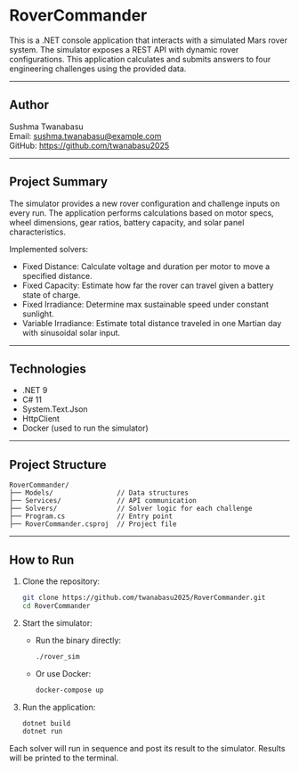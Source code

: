 # RoverCommander

This is a .NET console application that interacts with a simulated Mars rover system. The simulator exposes a REST API with dynamic rover configurations. This application calculates and submits answers to four engineering challenges using the provided data.

---

## Author

Sushma Twanabasu  
Email: sushma.twanabasu@example.com  
GitHub: https://github.com/twanabasu2025

---

## Project Summary

The simulator provides a new rover configuration and challenge inputs on every run. The application performs calculations based on motor specs, wheel dimensions, gear ratios, battery capacity, and solar panel characteristics.

Implemented solvers:

- Fixed Distance: Calculate voltage and duration per motor to move a specified distance.
- Fixed Capacity: Estimate how far the rover can travel given a battery state of charge.
- Fixed Irradiance: Determine max sustainable speed under constant sunlight.
- Variable Irradiance: Estimate total distance traveled in one Martian day with sinusoidal solar input.

---

## Technologies

- .NET 9
- C# 11
- System.Text.Json
- HttpClient
- Docker (used to run the simulator)

---

## Project Structure

```
RoverCommander/
├── Models/                // Data structures
├── Services/              // API communication
├── Solvers/               // Solver logic for each challenge
├── Program.cs             // Entry point
├── RoverCommander.csproj  // Project file
```

---

## How to Run

1. Clone the repository:
   ```bash
   git clone https://github.com/twanabasu2025/RoverCommander.git
   cd RoverCommander
   ```

2. Start the simulator:
   - Run the binary directly:
     ```bash
     ./rover_sim
     ```
   - Or use Docker:
     ```bash
     docker-compose up
     ```

3. Run the application:
   ```bash
   dotnet build
   dotnet run
   ```

Each solver will run in sequence and post its result to the simulator. Results will be printed to the terminal.
